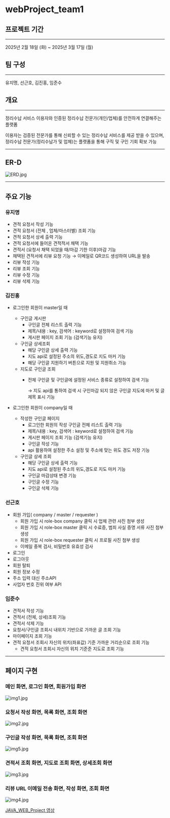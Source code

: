 # webProject_team1

## 프로젝트 기간

---

2025년 2월 18일 (화) ~ 2025년 3월 17일 (월)

## 팀 구성

---

유지명, 선근호, 김진홍, 임준수


## 개요

---

정리수납 서비스 이용자와 인증된 정리수납 전문가(개인/업체)를 안전하게 연결해주는 플랫폼

이용자는 검증된 전문가를 통해 신뢰할 수 있는 정리수납 서비스를 제공 받을 수 있으며, 정리수납 전문가(정리수납가 및 업체)는 플랫폼을 통해 구직 및 구인 기회 확보 가능



---

## ER-D
![ERD.jpg](./readMe/ERD.jpg)

---

## 주요 기능

### 유지명

- 견적 요청서 작성 기능
- 견적 요청서 (전체 , 업체/마스터별) 조회 기능
- 견적 요청서 상세 출력 기능
- 견적 요청서에 들어온 견적적서 채택 기능
- 견적서 (요청서 채택 되었을 때/마감 기한 이후)마감 기능
- 채택된 견적서에 리뷰 요청 기능 → 이메일로 QR코드 생성하여 URL을 발송
- 리뷰 작성 기능
- 리뷰 조회 기능
- 리뷰 수정 기능
- 리뷰 삭제 기능

### 김진홍

- 로그인한 회원이  master일 때
    - 구인글 게시판
        - 구인글 전체 리스트 출력 기능
        - 제목/내용 : key, 검색어 : keyword로 설정하여 검색 기능
        - 게시판 페이지 조회 기능 (검색기능 유지)
    - 구인글 상세조회
        - 해당 구인글 상세 출력 기능
        - 지도 api로 설정된 주소의 위도,경도로 지도 마커 기능
        - 해당 구인글 지원하기 버튼으로 지원 및 지원취소 가능
    - 지도로 구인글 조회
        - 전체 구인글 및 구인글에 설정된 서비스 종류로 설정하여 검색 기능
            
            → 지도 api를 통하여 검색 시 구인마감 되지 않은 구인글 지도에 마커 및 글 제목 표시 기능
            
- 로그인한 회원이 company일 때
    - 작성한 구인글  페이지
        - 로그인한 회원의 작성 구인글 전체 리스트 출력 기능
        - 제목/내용 : key, 검색어 : keyword로 설정하여 검색 기능
        - 게시판 페이지 조회 기능 (검색기능 유지)
        - 구인글 작성 기능
        - api 활용하여 설정한 주소 설정 및 주소에 맞는 위도 경도 저장 기능
    - 구인글 상세 조회
        - 해당 구인글 상세 출력 기능
        - 지도 api로 설정된 주소의 위도,경도로 지도 마커 기능
        - 구인글 마감상태 변경 기능
        - 구인글 수정 기능
        - 구인글 삭제 기능

### 선근호

- 회원 가입( company / master / requester )
    - 회원 가입 시 role-box company 클릭 시 업체 관련 사진 첨부 생성
    - 회원 가입 시 role-box master 클릭 시  수료증, 범죄 사실 증명 서류 사진 첨부 생성
    - 회원 가입 시 role-box requester 클릭 시  프로필 사진 첨부 생성
    - 이메일 중복 검사, 비밀번호 유효성 검사
- 로그인
- 로그아웃
- 회원 탈퇴
- 회원 정보 수정
- 주소 입력 대신 주소API
- 사업자 번호 진위 여부 API

### 임준수

- 견적서 작성 기능
- 견적서 (전체, 상세)조회 기능
- 견적서 삭제 기능
- 요청서/구인글 조회시 내위치 기반으로 가까운 글 조회 기능
- 마이페이지 조회 기능
- 견적 요청서 조회시 자신의 위치(좌표값) 기준 가까운 거리순으로 조회 기능
    - 견적 요청서 조회시 자신의 위치 기준준 지도로 조회 기능    

---

## 페이지 구현
### 메인 화면, 로그인 화면, 회원가입 화면
![img1.jpg](./readMe/img1.jpg)

### 요청서 작성 화면, 목록 화면, 조회 화면
![img2.jpg](./readMe/img2.jpg)

### 구인글 작성 화면, 목록 화면, 조회 화면
![img5.jpg](./readMe/img5.jpg)

### 견적서 조회 화면, 지도로 조회 화면, 상세조회 화면
![img3.jpg](./readMe/img3.jpg)

### 리뷰 URL 이메일 전송 화면, 작성 화면, 조회 화면
![img4.jpg](./readMe/img4.jpg)

[JAVA_WEB_Project 영상](https://www.youtube.com/watch?v=VtXWd4tA1A4)
